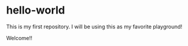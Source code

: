 # hello-world

This is my first repository. I will be using this as my favorite playground!

Welcome!!

